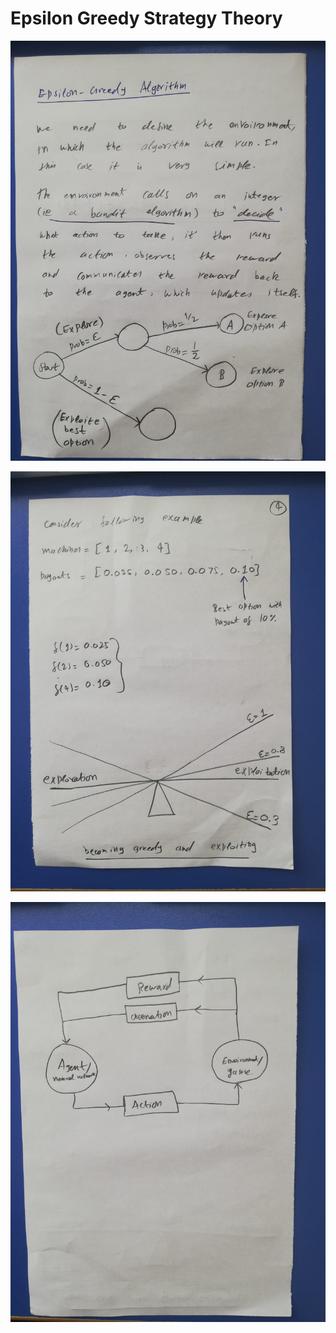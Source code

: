 
# Epsilon Greedy Strategy Theory

![Epsilon Greedy Strategy Theory P1](https://github.com/mudasiryounas/RLCourse/blob/master/greedy_epsilon/theory/p1.jpeg)

![Epsilon Greedy Strategy Theory P2](https://github.com/mudasiryounas/RLCourse/blob/master/greedy_epsilon/theory/p2.jpeg)

![Epsilon Greedy Strategy Theory P3](https://github.com/mudasiryounas/RLCourse/blob/master/greedy_epsilon/theory/p3.jpeg)
